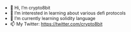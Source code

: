 - 👋 Hi, I’m crypto8bit
- 👀 I’m interested in learning about various defi protocols
- 🌱 I’m currently learning solidity language
- 📫 My Twitter: https://twitter.com/crypto8bit
<!---
crypto8bit006/crypto8bit006 is a ✨ special ✨ repository because its `README.md` (this file) appears on your GitHub profile.
You can click the Preview link to take a look at your changes.
--->
